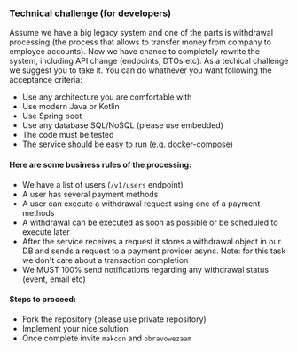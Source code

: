 ### Technical challenge (for developers)

Assume we have a big legacy system and one of the parts is withdrawal processing (the process that allows to transfer money from company to employee accounts). Now we have chance to completely rewrite the system, including API change (endpoints, DTOs etc). As a techical challenge we suggest you to take it. You can do whathever you want following the acceptance criteria:

- Use any architecture you are comfortable with 
- Use modern Java or Kotlin
- Use Spring boot
- Use any database SQL/NoSQL (please use embedded)
- The code must be tested
- The service should be easy to run (e.q. docker-compose)

#### Here are some business rules of the processing:

- We have a list of users (`/v1/users` endpoint)
- A user has several payment methods
- A user can execute a withdrawal request using one of a payment methods
- A withdrawal can be executed as soon as possible or be scheduled to execute later
- After the service receives a request it stores a withdrawal object in our DB and sends a request to a payment provider async. Note: for this task we don't care about a transaction completion  
- We MUST 100% send notifications regarding any withdrawal status (event, email etc)

#### Steps to proceed:

- Fork the repository (please use private repository)
- Implement your nice solution
- Once complete invite `makcon` and `pbravowezaam`
